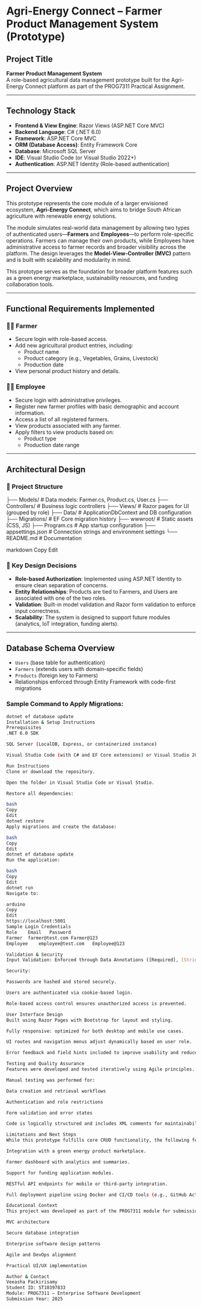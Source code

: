 # Agri-Energy Connect – Farmer Product Management System (Prototype)

## Project Title
**Farmer Product Management System**  
A role-based agricultural data management prototype built for the Agri-Energy Connect platform as part of the PROG7311 Practical Assignment.

---

## Technology Stack

- **Frontend & View Engine**: Razor Views (ASP.NET Core MVC)
- **Backend Language**: C# (.NET 6.0)
- **Framework**: ASP.NET Core MVC
- **ORM (Database Access)**: Entity Framework Core
- **Database**: Microsoft SQL Server
- **IDE**: Visual Studio Code (or Visual Studio 2022+)
- **Authentication**: ASP.NET Identity (Role-based authentication)

---

## Project Overview

This prototype represents the core module of a larger envisioned ecosystem, **Agri-Energy Connect**, which aims to bridge South African agriculture with renewable energy solutions.

The module simulates real-world data management by allowing two types of authenticated users—**Farmers** and **Employees**—to perform role-specific operations. Farmers can manage their own products, while Employees have administrative access to farmer records and broader visibility across the platform. The design leverages the **Model-View-Controller (MVC)** pattern and is built with scalability and modularity in mind.

This prototype serves as the foundation for broader platform features such as a green energy marketplace, sustainability resources, and funding collaboration tools.

---

## Functional Requirements Implemented

### 👨‍🌾 Farmer
- Secure login with role-based access.
- Add new agricultural product entries, including:
  - Product name
  - Product category (e.g., Vegetables, Grains, Livestock)
  - Production date
- View personal product history and details.

### 🧑‍💼 Employee
- Secure login with administrative privileges.
- Register new farmer profiles with basic demographic and account information.
- Access a list of all registered farmers.
- View products associated with any farmer.
- Apply filters to view products based on:
  - Product type
  - Production date range

---

## Architectural Design

### 📁 Project Structure

├── Models/ # Data models: Farmer.cs, Product.cs, User.cs
├── Controllers/ # Business logic controllers
├── Views/ # Razor pages for UI (grouped by role)
├── Data/ # ApplicationDbContext and DB configuration
├── Migrations/ # EF Core migration history
├── wwwroot/ # Static assets (CSS, JS)
├── Program.cs # App startup configuration
├── appsettings.json # Connection strings and environment settings
└── README.md # Documentation

markdown
Copy
Edit

### 🧠 Key Design Decisions
- **Role-based Authorization**: Implemented using ASP.NET Identity to ensure clean separation of concerns.
- **Entity Relationships**: Products are tied to Farmers, and Users are associated with one of the two roles.
- **Validation**: Built-in model validation and Razor form validation to enforce input correctness.
- **Scalability**: The system is designed to support future modules (analytics, IoT integration, funding alerts).

---

## Database Schema Overview

- `Users` (base table for authentication)
- `Farmers` (extends users with domain-specific fields)
- `Products` (foreign key to Farmers)
- Relationships enforced through Entity Framework with code-first migrations

### Sample Command to Apply Migrations:
```bash
dotnet ef database update
Installation & Setup Instructions
Prerequisites
.NET 6.0 SDK

SQL Server (LocalDB, Express, or containerized instance)

Visual Studio Code (with C# and EF Core extensions) or Visual Studio 2022+

Run Instructions
Clone or download the repository.

Open the folder in Visual Studio Code or Visual Studio.

Restore all dependencies:

bash
Copy
Edit
dotnet restore
Apply migrations and create the database:

bash
Copy
Edit
dotnet ef database update
Run the application:

bash
Copy
Edit
dotnet run
Navigate to:

arduino
Copy
Edit
https://localhost:5001
Sample Login Credentials
Role	Email	Password
Farmer	farmer@test.com	Farmer@123
Employee	employee@test.com	Employee@123

Validation & Security
Input Validation: Enforced through Data Annotations ([Required], [StringLength], [DataType], etc.)

Security:

Passwords are hashed and stored securely.

Users are authenticated via cookie-based login.

Role-based access control ensures unauthorized access is prevented.

User Interface Design
Built using Razor Pages with Bootstrap for layout and styling.

Fully responsive: optimized for both desktop and mobile use cases.

UI routes and navigation menus adjust dynamically based on user role.

Error feedback and field hints included to improve usability and reduce data entry mistakes.

Testing and Quality Assurance
Features were developed and tested iteratively using Agile principles.

Manual testing was performed for:

Data creation and retrieval workflows

Authentication and role restrictions

Form validation and error states

Code is logically structured and includes XML comments for maintainability.

Limitations and Next Steps
While this prototype fulfills core CRUD functionality, the following features are planned for future iterations:

Integration with a green energy product marketplace.

Farmer dashboard with analytics and summaries.

Support for funding application modules.

RESTful API endpoints for mobile or third-party integration.

Full deployment pipeline using Docker and CI/CD tools (e.g., GitHub Actions).

Educational Context
This project was developed as part of the PROG7311 module for submission to The Independent Institute of Education (IIE) in 2025. The prototype was built to demonstrate competence in:

MVC architecture

Secure database integration

Enterprise software design patterns

Agile and DevOps alignment

Practical UI/UX implementation

Author & Contact
Veeasha Packirisamy
Student ID: ST10397833
Module: PROG7311 – Enterprise Software Development
Submission Year: 2025
